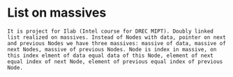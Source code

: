 # List on massives
    It is project for Ilab (Intel course for DREC MIPT). Doubly linked list realized on massives. Instead of Nodes with data, pointer on next and previous Nodes we have three massives: massive of data, massive of next Nodes, massive of previous Nodes. Node is index in massive, on this index elment of data equal data of this Node, element of next equal index of next Node, element of previous equal index of previous Node.